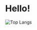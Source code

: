 # Hello!

![Top Langs](https://github-readme-stats.vercel.app/api/top-langs/?username=SomeRandomGuy45&layout=compact)
